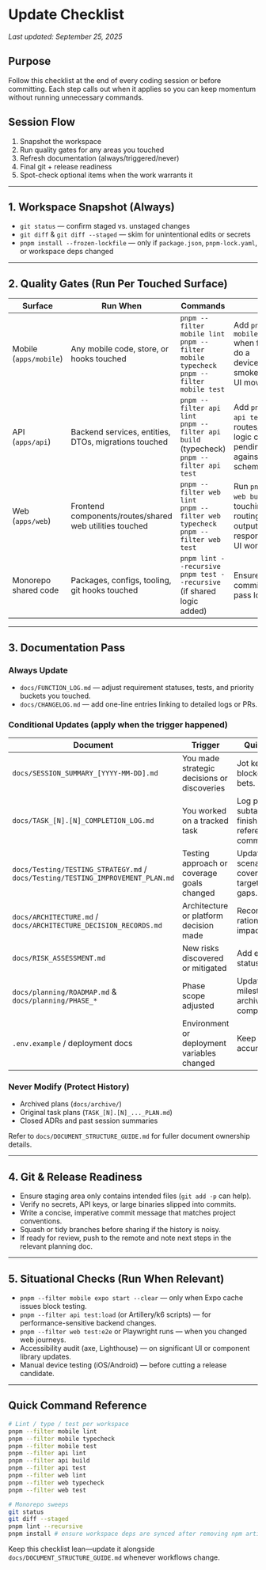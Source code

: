 # Update Checklist

_Last updated: September 25, 2025_

## Purpose

Follow this checklist at the end of every coding session or before committing. Each step calls out when it applies so you can keep momentum without running unnecessary commands.

## Session Flow

1. Snapshot the workspace
2. Run quality gates for any areas you touched
3. Refresh documentation (always/triggered/never)
4. Final git + release readiness
5. Spot-check optional items when the work warrants it

---

## 1. Workspace Snapshot (Always)

- `git status` — confirm staged vs. unstaged changes
- `git diff` & `git diff --staged` — skim for unintentional edits or secrets
- `pnpm install --frozen-lockfile` — only if `package.json`, `pnpm-lock.yaml`, or workspace deps changed

---

## 2. Quality Gates (Run Per Touched Surface)

| Surface                | Run When                                                | Commands                                                                                       | Notes                                                                                                                               |
| ---------------------- | ------------------------------------------------------- | ---------------------------------------------------------------------------------------------- | ----------------------------------------------------------------------------------------------------------------------------------- |
| Mobile (`apps/mobile`) | Any mobile code, store, or hooks touched                | `pnpm --filter mobile lint`<br>`pnpm --filter mobile typecheck`<br>`pnpm --filter mobile test` | Add `pnpm --filter mobile test:e2e` when flows change; do a device/simulator smoke test for major UI moves.                         |
| API (`apps/api`)       | Backend services, entities, DTOs, migrations touched    | `pnpm --filter api lint`<br>`pnpm --filter api build` (typecheck)<br>`pnpm --filter api test`  | Add `pnpm --filter api test:e2e` when routes/auth/database logic changes. Run pending migrations against test DB if schema updated. |
| Web (`apps/web`)       | Frontend components/routes/shared web utilities touched | `pnpm --filter web lint`<br>`pnpm --filter web typecheck`<br>`pnpm --filter web test`          | Run `pnpm --filter web build` when touching routing/config/build output. Spot-check responsive states for UI work.                  |
| Monorepo shared code   | Packages, configs, tooling, git hooks touched           | `pnpm lint --recursive`<br>`pnpm test --recursive` (if shared logic added)                     | Ensure Husky/pre-commit scripts still pass locally.                                                                                 |

---

## 3. Documentation Pass

### Always Update

- `docs/FUNCTION_LOG.md` — adjust requirement statuses, tests, and priority buckets you touched.
- `docs/CHANGELOG.md` — add one-line entries linking to detailed logs or PRs.

### Conditional Updates (apply when the trigger happened)

| Document                                                                        | Trigger                                     | Quick Action                                            |
| ------------------------------------------------------------------------------- | ------------------------------------------- | ------------------------------------------------------- |
| `docs/SESSION_SUMMARY_[YYYY-MM-DD].md`                                          | You made strategic decisions or discoveries | Jot key insights, blockers, or next bets.               |
| `docs/TASK_[N].[N]_COMPLETION_LOG.md`                                           | You worked on a tracked task                | Log progress, subtasks finished, references to commits. |
| `docs/Testing/TESTING_STRATEGY.md` / `docs/Testing/TESTING_IMPROVEMENT_PLAN.md` | Testing approach or coverage goals changed  | Update scenarios, coverage targets, or new gaps.        |
| `docs/ARCHITECTURE.md` / `docs/ARCHITECTURE_DECISION_RECORDS.md`                | Architecture or platform decision made      | Record decision, rationale, and impact.                 |
| `docs/RISK_ASSESSMENT.md`                                                       | New risks discovered or mitigated           | Add entry with status/mitigation.                       |
| `docs/planning/ROADMAP.md` & `docs/planning/PHASE_*`                            | Phase scope adjusted                        | Update milestones or archive completed plans.           |
| `.env.example` / deployment docs                                                | Environment or deployment variables changed | Keep onboarding accurate.                               |

### Never Modify (Protect History)

- Archived plans (`docs/archive/`)
- Original task plans (`TASK_[N].[N]_..._PLAN.md`)
- Closed ADRs and past session summaries

Refer to `docs/DOCUMENT_STRUCTURE_GUIDE.md` for fuller document ownership details.

---

## 4. Git & Release Readiness

- Ensure staging area only contains intended files (`git add -p` can help).
- Verify no secrets, API keys, or large binaries slipped into commits.
- Write a concise, imperative commit message that matches project conventions.
- Squash or tidy branches before sharing if the history is noisy.
- If ready for review, push to the remote and note next steps in the relevant planning doc.

---

## 5. Situational Checks (Run When Relevant)

- `pnpm --filter mobile expo start --clear` — only when Expo cache issues block testing.
- `pnpm --filter api test:load` (or Artillery/k6 scripts) — for performance-sensitive backend changes.
- `pnpm --filter web test:e2e` or Playwright runs — when you changed web journeys.
- Accessibility audit (axe, Lighthouse) — on significant UI or component library updates.
- Manual device testing (iOS/Android) — before cutting a release candidate.

---

## Quick Command Reference

```bash
# Lint / type / test per workspace
pnpm --filter mobile lint
pnpm --filter mobile typecheck
pnpm --filter mobile test
pnpm --filter api lint
pnpm --filter api build
pnpm --filter api test
pnpm --filter web lint
pnpm --filter web typecheck
pnpm --filter web test

# Monorepo sweeps
git status
git diff --staged
pnpm lint --recursive
pnpm install # ensure workspace deps are synced after removing npm artifacts
```

Keep this checklist lean—update it alongside `docs/DOCUMENT_STRUCTURE_GUIDE.md` whenever workflows change.
